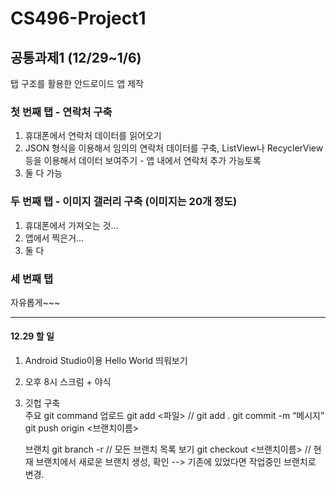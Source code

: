 # CS496-Project1  

## 공통과제1 (12/29~1/6)  
탭 구조를 활용한 안드로이드 앱 제작  

### 첫 번째 탭 - 연락처 구축
1. 휴대폰에서 연락처 데이터를 읽어오기  
2. JSON 형식을 이용해서 임의의 연락처 데이터를 구축, ListView나 RecyclerView 등을 이용해서 데이터 보여주기 - 앱 내에서 연락처 추가 가능토록  
3. 둘 다 가능  

### 두 번째 탭 - 이미지 갤러리 구축 (이미지는 20개 정도)  
1. 휴대폰에서 가져오는 것...  
2. 앱에서 찍은거...  
3. 둘 다  

### 세 번째 탭
자유롭게~~~  


-------------- 
#### 12.29 할 일
1. Android Studio이용 Hello World 띄워보기  
2. 오후 8시 스크럼 + 야식  
3. 깃헙 구축  
  주요 git command
    업로드
    git add <파일>             // git add .
    git commit -m “메시지”     
    git push origin <브랜치이름>
    
    브랜치
    git branch -r             // 모든 브랜치 목록 보기
    git checkout <브랜치이름>  // 현재 브랜치에서 새로운 브랜치 생성, 확인 --> 기존에 있었다면 작업중인 브랜치로 변경.  
